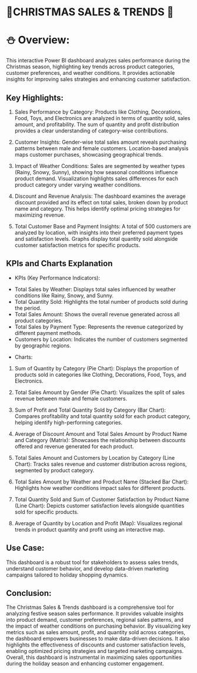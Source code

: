 # 🎄CHRISTMAS SALES & TRENDS 🎄

#  ⛄ Overview:

This interactive Power BI dashboard analyzes sales performance during the Christmas season, highlighting key trends across product categories, customer preferences, and weather conditions. It provides actionable insights for improving sales strategies and enhancing customer satisfaction.

## Key Highlights:

1) Sales Performance by Category:
Products like Clothing, Decorations, Food, Toys, and Electronics are analyzed in terms of quantity sold, sales amount, and profitability.
The sum of quantity and profit distribution provides a clear understanding of category-wise contributions.

2) Customer Insights:
Gender-wise total sales amount reveals purchasing patterns between male and female customers.
Location-based analysis maps customer purchases, showcasing geographical trends.

3) Impact of Weather Conditions:
Sales are segmented by weather types (Rainy, Snowy, Sunny), showing how seasonal conditions influence product demand.
Visualization highlights sales differences for each product category under varying weather conditions.

4) Discount and Revenue Analysis:
The dashboard examines the average discount provided and its effect on total sales, broken down by product name and category.
This helps identify optimal pricing strategies for maximizing revenue.

5) Total Customer Base and Payment Insights:
A total of 500 customers are analyzed by location, with insights into their preferred payment types and satisfaction levels.
Graphs display total quantity sold alongside customer satisfaction metrics for specific products.


## KPIs and Charts Explanation

* KPIs (Key Performance Indicators):
- Total Sales by Weather: Displays total sales influenced by weather conditions like Rainy, Snowy, and Sunny.
- Total Quantity Sold: Highlights the total number of products sold during the period.
- Total Sales Amount: Shows the overall revenue generated across all product categories.
- Total Sales by Payment Type: Represents the revenue categorized by different payment methods.
- Customers by Location: Indicates the number of customers segmented by geographic regions.



* Charts:
1) Sum of Quantity by Category (Pie Chart):
Displays the proportion of products sold in categories like Clothing, Decorations, Food, Toys, and Electronics.

2) Total Sales Amount by Gender (Pie Chart):
Visualizes the split of sales revenue between male and female customers.

3) Sum of Profit and Total Quantity Sold by Category (Bar Chart):
Compares profitability and total quantity sold for each product category, helping identify high-performing categories.

4) Average of Discount Amount and Total Sales Amount by Product Name and Category (Matrix):
Showcases the relationship between discounts offered and revenue generated for each product.

5) Total Sales Amount and Customers by Location by Category (Line Chart):
Tracks sales revenue and customer distribution across regions, segmented by product category.

6) Total Sales Amount by Weather and Product Name (Stacked Bar Chart):
Highlights how weather conditions impact sales for different products.

7) Total Quantity Sold and Sum of Customer Satisfaction by Product Name (Line Chart):
Depicts customer satisfaction levels alongside quantities sold for specific products.

8) Average of Quantity by Location and Profit (Map):
Visualizes regional trends in product quantity and profit using an interactive map.
 
## Use Case:
This dashboard is a robust tool for stakeholders to assess sales trends, understand customer behavior, and develop data-driven marketing campaigns tailored to holiday shopping dynamics.

## Conclusion:
The Christmas Sales & Trends dashboard is a comprehensive tool for analyzing festive season sales performance. It provides valuable insights into product demand, customer preferences, regional sales patterns, and the impact of weather conditions on purchasing behavior. By visualizing key metrics such as sales amount, profit, and quantity sold across categories, the dashboard empowers businesses to make data-driven decisions. It also highlights the effectiveness of discounts and customer satisfaction levels, enabling optimized pricing strategies and targeted marketing campaigns. Overall, this dashboard is instrumental in maximizing sales opportunities during the holiday season and enhancing customer engagement.
